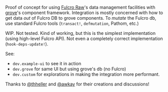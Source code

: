Proof of concept for using [Fulcro Raw](https://github.com/fulcrologic/fulcro)'s data management facilities with [grove](https://github.com/thheller/shadow-experiments)'s component framework.
Integration is mostly concerned with how to get data *out* of Fulcro DB to grove components.
To *mutate* the Fulcro db, use standard Fulcro tools (`transact!`, `defmutation`, Pathom, etc.)

WIP. Not tested. Kind of working, but this is the simplest implementation (using high-level Fulcro API). Not even a completely correct implementation (`hook-deps-update!`).

See:
- `dev.example-ui` to see it in action
- `dev.grove` for same UI but using grove's db (no Fulcro)
- `dev.custom` for explorations in making the integration more performant.

Thanks to [@thheller](https://github.com/thheller) and [@awkay](https://github.com/awkay) for their creations and discussions!
